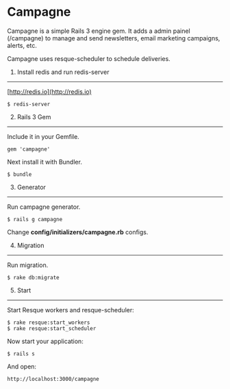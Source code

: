 Campagne
========

Campagne is a simple Rails 3 engine gem. It adds a admin painel (/campagne) to manage and send newsletters, email marketing campaigns, alerts, etc.

Campagne uses resque-scheduler to schedule deliveries.


1) Install redis and run redis-server
-------------------------------------

[http://redis.io](http://redis.io)

    $ redis-server


2) Rails 3 Gem
--------------

Include it in your Gemfile.

    gem 'campagne'


Next install it with Bundler.

    $ bundle


3) Generator
------------

Run campagne generator.

    $ rails g campagne

Change __config/initializers/campagne.rb__ configs.


4) Migration
------------

Run migration.

    $ rake db:migrate


5) Start
--------

Start Resque workers and resque-scheduler:

    $ rake resque:start_workers
    $ rake resque:start_scheduler

Now start your application:

    $ rails s
    
And open:

    http://localhost:3000/campagne

